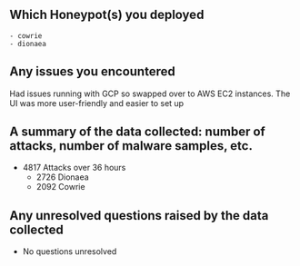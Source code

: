 ## Which Honeypot(s) you deployed
	- cowrie
	- dionaea
	
## Any issues you encountered
Had issues running with GCP so swapped over to AWS EC2 instances. The UI was more user-friendly and easier to set up

## A summary of the data collected: number of attacks, number of malware samples, etc.
 - 4817 Attacks over 36 hours
   - 2726 Dionaea
   - 2092 Cowrie 
## Any unresolved questions raised by the data collected
 - No questions unresolved
